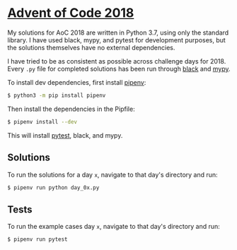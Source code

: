 # [Advent of Code 2018](https://adventofcode.com/2018)

My solutions for AoC 2018 are written in Python 3.7, using only the standard
library. I have used black, mypy, and pytest for development purposes, but the
solutions themselves have no external dependencies.

I have tried to be as consistent as possible across challenge days for 2018.
Every `.py` file for completed solutions has been run through 
[black](https://github.com/ambv/black) and [mypy](https://mypy-lang.org).

To install dev dependencies, first install
[pipenv](https://pipenv.readthedocs.io):

```bash
$ python3 -m pip install pipenv
```

Then install the dependencies in the Pipfile:

```bash
$ pipenv install --dev
```

This will install [pytest](https://pytest.org), black, and mypy.

## Solutions

To run the solutions for a day `x`, navigate to that day's directory and run:

```bash
$ pipenv run python day_0x.py
```

## Tests

To run the example cases day `x`, navigate to that day's directory and run:

```bash
$ pipenv run pytest
```

